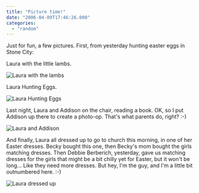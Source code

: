 ```yaml
---
title: "Picture time!"
date: "2006-04-09T17:46:26.000"
categories: 
  - "random"
---
```


Just for fun, a few pictures. First, from yesterday hunting easter eggs in Stone City:

Laura with the little lambs.

![Laura with the lambs](http://www.chrishubbs.com/wordpress/wp-content/uploads/2006/04/IMG_3040.JPG)

Laura Hunting Eggs.

![Laura Hunting Eggs](http://www.chrishubbs.com/wordpress/wp-content/uploads/2006/04/IMG_3048.JPG)

Last night, Laura and Addison on the chair, reading a book. OK, so I put Addison up there to create a photo-op. That's what parents do, right? :-)

![Laura and Addison](http://www.chrishubbs.com/wordpress/wp-content/uploads/2006/04/IMG_3057.JPG)

And finally, Laura all dressed up to go to church this morning, in one of her Easter dresses. Becky bought this one, then Becky's mom bought the girls matching dresses. Then Debbie Berberich, yesterday, gave us matching dresses for the girls that might be a bit chilly yet for Easter, but it won't be long... Like they need more dresses. But hey, I'm the guy, and I'm a little bit outnumbered here. :-)

![Laura dressed up](http://www.chrishubbs.com/wordpress/wp-content/uploads/2006/04/IMG_3063.JPG)
